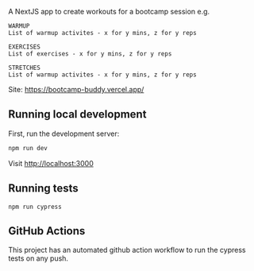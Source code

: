 A NextJS app to create workouts for a bootcamp session e.g. 

```
WARMUP
List of warmup activites - x for y mins, z for y reps

EXERCISES
List of exercises - x for y mins, z for y reps

STRETCHES
List of warmup activites - x for y mins, z for y reps
```

Site: https://bootcamp-buddy.vercel.app/


## Running local development

First, run the development server:

```bash
npm run dev
```

Visit [http://localhost:3000](http://localhost:3000) 

## Running tests
`npm run cypress`

## GitHub Actions
This project has an automated github action workflow to run the cypress tests on any push. 


